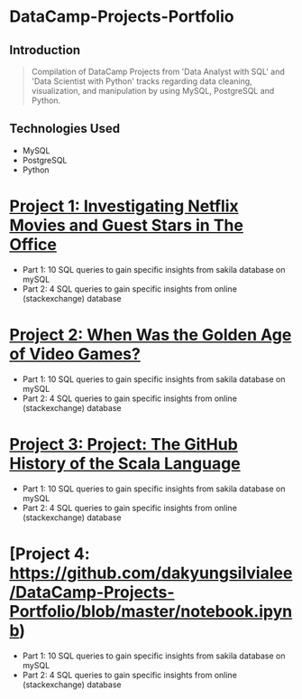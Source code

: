 # DataCamp-Projects-Portfolio
## Introduction
> Compilation of DataCamp Projects from 'Data Analyst with SQL' and 'Data Scientist with Python' tracks regarding data cleaning, visualization, and manipulation by using MySQL, PostgreSQL and Python.



## Technologies Used
>  
* MySQL
* PostgreSQL
* Python


# [Project 1: Investigating Netflix Movies and Guest Stars in The Office](https://github.com/dakyungsilvialee/DataCamp-Projects-Portfolio/tree/master/workspace)
* Part 1: 10 SQL queries to gain specific insights from sakila database on mySQL 
* Part 2: 4 SQL queries to gain specific insights from online (stackexchange) database 


# [Project 2: When Was the Golden Age of Video Games?](https://github.com/dakyungsilvialee/DataCamp-Projects-Portfolio/tree/master/workspace)
* Part 1: 10 SQL queries to gain specific insights from sakila database on mySQL 
* Part 2: 4 SQL queries to gain specific insights from online (stackexchange) database 


# [Project 3: Project: The GitHub History of the Scala Language](https://github.com/dakyungsilvialee/DataCamp-Projects-Portfolio/blob/master/The%20GitHub%20History%20of%20the%20Scala%20Language.ipynb)
* Part 1: 10 SQL queries to gain specific insights from sakila database on mySQL 
* Part 2: 4 SQL queries to gain specific insights from online (stackexchange) database 


# [Project 4: https://github.com/dakyungsilvialee/DataCamp-Projects-Portfolio/blob/master/notebook.ipynb)
* Part 1: 10 SQL queries to gain specific insights from sakila database on mySQL 
* Part 2: 4 SQL queries to gain specific insights from online (stackexchange) database 

